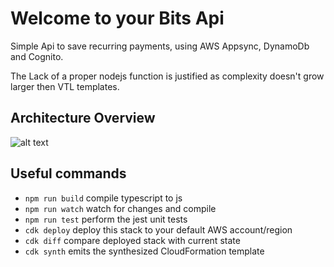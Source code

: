 # Welcome to your Bits Api
Simple Api to save recurring payments, using AWS Appsync, DynamoDb and Cognito.

The Lack of a proper nodejs function is justified as complexity doesn't grow larger then VTL templates.

## Architecture Overview
![alt text](https://github.com/[quaverbit]/[bitsapi]/blob/[documentation]/architecture-overview.png?raw=true)
## Useful commands

 * `npm run build`   compile typescript to js
 * `npm run watch`   watch for changes and compile
 * `npm run test`    perform the jest unit tests
 * `cdk deploy`      deploy this stack to your default AWS account/region
 * `cdk diff`        compare deployed stack with current state
 * `cdk synth`       emits the synthesized CloudFormation template
